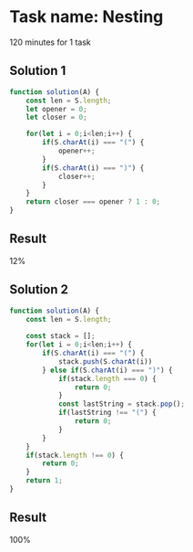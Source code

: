 # Task name: Nesting

120 minutes for 1 task

## Solution 1

```javascript
function solution(A) {
    const len = S.length;
    let opener = 0;
    let closer = 0;

    for(let i = 0;i<len;i++) {
        if(S.charAt(i) === "(") {
            opener++;
        }
        if(S.charAt(i) === ")") {
            closer++;
        }
    }
    return closer === opener ? 1 : 0;
}
```

## Result 

12%

## Solution 2

```javascript
function solution(A) {
    const len = S.length;
    
    const stack = [];
    for(let i = 0;i<len;i++) {
        if(S.charAt(i) === "(") {
            stack.push(S.charAt(i))
        } else if(S.charAt(i) === ")") {
            if(stack.length === 0) {
                return 0;
            }
            const lastString = stack.pop();
            if(lastString !== "(") {
                return 0;
            }
        }
    }
    if(stack.length !== 0) {
        return 0;
    }
    return 1;
}
```

## Result 

100%